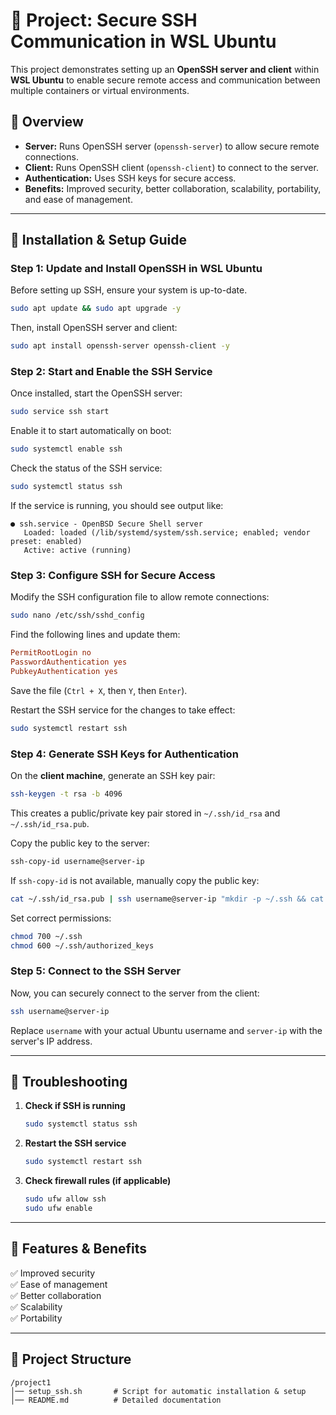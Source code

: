 # 📌 Project: Secure SSH Communication in WSL Ubuntu

This project demonstrates setting up an **OpenSSH server and client** within **WSL Ubuntu** to enable secure remote access and communication between multiple containers or virtual environments.

## 📜 Overview

- **Server:** Runs OpenSSH server (`openssh-server`) to allow secure remote connections.
- **Client:** Runs OpenSSH client (`openssh-client`) to connect to the server.
- **Authentication:** Uses SSH keys for secure access.
- **Benefits:** Improved security, better collaboration, scalability, portability, and ease of management.

---

## 🚀 Installation & Setup Guide

### **Step 1: Update and Install OpenSSH in WSL Ubuntu**
Before setting up SSH, ensure your system is up-to-date.

```bash
sudo apt update && sudo apt upgrade -y
```

Then, install OpenSSH server and client:

```bash
sudo apt install openssh-server openssh-client -y
```

### **Step 2: Start and Enable the SSH Service**
Once installed, start the OpenSSH server:

```bash
sudo service ssh start
```

Enable it to start automatically on boot:

```bash
sudo systemctl enable ssh
```

Check the status of the SSH service:

```bash
sudo systemctl status ssh
```

If the service is running, you should see output like:

```
● ssh.service - OpenBSD Secure Shell server
   Loaded: loaded (/lib/systemd/system/ssh.service; enabled; vendor preset: enabled)
   Active: active (running)
```

### **Step 3: Configure SSH for Secure Access**
Modify the SSH configuration file to allow remote connections:

```bash
sudo nano /etc/ssh/sshd_config
```

Find the following lines and update them:

```ini
PermitRootLogin no
PasswordAuthentication yes
PubkeyAuthentication yes
```

Save the file (`Ctrl + X`, then `Y`, then `Enter`).

Restart the SSH service for the changes to take effect:

```bash
sudo systemctl restart ssh
```

### **Step 4: Generate SSH Keys for Authentication**
On the **client machine**, generate an SSH key pair:

```bash
ssh-keygen -t rsa -b 4096
```

This creates a public/private key pair stored in `~/.ssh/id_rsa` and `~/.ssh/id_rsa.pub`.

Copy the public key to the server:

```bash
ssh-copy-id username@server-ip
```

If `ssh-copy-id` is not available, manually copy the public key:

```bash
cat ~/.ssh/id_rsa.pub | ssh username@server-ip "mkdir -p ~/.ssh && cat >> ~/.ssh/authorized_keys"
```

Set correct permissions:

```bash
chmod 700 ~/.ssh
chmod 600 ~/.ssh/authorized_keys
```

### **Step 5: Connect to the SSH Server**
Now, you can securely connect to the server from the client:

```bash
ssh username@server-ip
```

Replace `username` with your actual Ubuntu username and `server-ip` with the server's IP address.

---

## 🔧 Troubleshooting

1. **Check if SSH is running**
   ```bash
   sudo systemctl status ssh
   ```
2. **Restart the SSH service**
   ```bash
   sudo systemctl restart ssh
   ```
3. **Check firewall rules (if applicable)**
   ```bash
   sudo ufw allow ssh
   sudo ufw enable
   ```

---

## 📌 Features & Benefits

✅ Improved security  
✅ Ease of management  
✅ Better collaboration  
✅ Scalability  
✅ Portability  

---

## 📂 Project Structure

```
/project1
│── setup_ssh.sh       # Script for automatic installation & setup
│── README.md          # Detailed documentation
